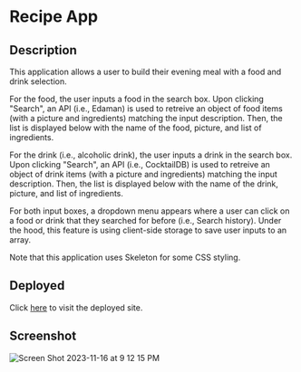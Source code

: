 # Recipe App

## Description
This application allows a user to build their evening meal with a food and drink selection. 

For the food, the user inputs a food in the search box. Upon clicking 
"Search", an API (i.e., Edaman) is used to retreive an object of food items (with a picture and ingredients) matching the input description.  Then, the list is displayed below with the name of the food, picture, and list of ingredients. 

For the drink (i.e., alcoholic drink), the user inputs a drink in the search box. Upon clicking 
"Search", an API (i.e., CocktailDB) is used to retreive an object of drink items (with a picture and ingredients) matching the input description.  Then, the list is displayed below with the name of the drink, picture, and list of ingredients. 

For both input boxes, a dropdown menu appears where a user can click on a food or drink that they searched for before (i.e., Search history). Under the hood, this feature is using client-side storage to save user inputs to an array. 

Note that this application uses Skeleton for some CSS styling.


## Deployed
Click [here](https://maxmruiz.github.io/recipe-app/) to visit the deployed site.

## Screenshot
![Screen Shot 2023-11-16 at 9 12 15 PM](https://github.com/maxmruiz/recipe-app/assets/15932648/84d00833-649f-414b-ac56-ea012a3291d5)


